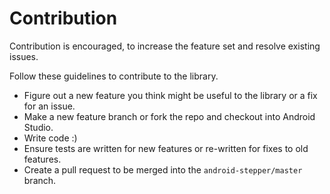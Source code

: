 # Contribution

Contribution is encouraged, to increase the feature set and resolve existing issues.

Follow these guidelines to contribute to the library.

- Figure out a new feature you think might be useful to the library or a fix for an issue.
- Make a new feature branch or fork the repo and checkout into Android Studio.
- Write code :)
- Ensure tests are written for new features or re-written for fixes to old features.
- Create a pull request to be merged into the `android-stepper/master` branch.
